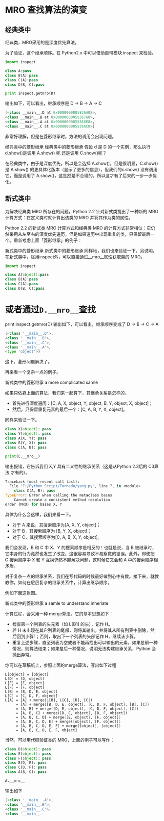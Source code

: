 

# MRO 查找算法的演变





## 经典类中

经典类，MRO采用的是深度优先算法。

为了验证，这个继承顺序。在 Python2.x 中可以借助自带模块 inspect 来检验。
```py
import inspect

class A:pass
class B(A):pass
class C(A):pass
class D(B, C):pass

print inspect.getmro(D)
```
输出如下，可以看出，继承顺序是 D -> B -> A -> C
```py
(<class __main__.D at 0x0000000005836A08>, 
<class __main__.B at 0x0000000005836768>, 
<class __main__.A at 0x00000000058368E8>, 
<class __main__.C at 0x0000000005836AC8>)
```
非常好理解，但是在菱形继承时，方法的调用会出现问题。

经典类中的菱形继承
经典类中的菱形继承
假设 d 是 D 的一个实例，那么执行 d.show()是调用 A.show() 呢 还是调用 C.show()呢？

在经典类中，由于是深度优先，所以是会选择 A.show()。但是很明显，C.show() 是 A.show() 的更具体化版本（显示了更多的信息），但我们的x.show() 没有调用它，而是调用了 A.show()，这显然是不合理的。所以这才有了后来的一步一步优化。






## 新式类中

为解决经典类 MRO 所存在的问题，Python 2.2 针对新式类提出了一种新的 MRO 计算方式：在定义类时就计算出该类的 MRO 并将其作为类的属性。

Python 2.2 的新式类 MRO 计算方式和经典类 MRO 的计算方式非常相似：它仍然采用从左至右的深度优先遍历，但是如果遍历中出现重复的类，只保留最后一个。重新考虑上面「菱形继承」的例子：

新式类中的菱形继承
新式类中的菱形继承
同样地，我们也来验证一下。另说明，在新式类中，除用inspect外，可以直接通过__mro__属性获取类的 MRO。
```py
import inspect

class A(object):pass
class B(A):pass
class C(A):pass
class D(B, C):pass
```
# 或者通过` D.__mro__ `查找
print inspect.getmro(D)
输出如下，可以看出，继承顺序变成了 D -> B -> C -> A
```py
(<class '__main__.D'>, 
<class '__main__.B'>, 
<class '__main__.C'>, 
<class '__main__.A'>, 
<type 'object'>)
```
这下，菱形问题解决了。

再来看一个复杂一点的例子。

新式类中的菱形继承 a more complicated samle

如果只依靠上面的算法，我们来一起算下，其继承关系是怎样的。
* 首先进行深度遍历：[C, A, X, object, Y, object, B, Y, object, X, object]；
* 然后，只保留重复元素的最后一个：[C, A, B, Y, X, object]。

同样来验证一下。
```py
class X(object): pass
class Y(object): pass
class A(X, Y): pass
class B(Y, X): pass
class C(A, B): pass

print(C.__mro__)
```
输出报错，它告诉我们 X,Y 具有二义性的继承关系（这是从Python 2.3后的 C3算法 才有的）。
```py
Traceback (most recent call last):
  File "F:/Python Script/Tornado/yang.py", line 7, in <module>
    class C(A, B): pass
TypeError: Error when calling the metaclass bases
    Cannot create a consistent method resolution
order (MRO) for bases X, Y
```
具体为什么会这样，我们来看一下。
* 对于 A 来说，其搜索顺序为[A, X, Y, object]；
* 对于 B，其搜索顺序为 [B, Y, X, object]；
* 对于 C，其搜索顺序为[C, A, B, X, Y, object]。

我们会发现，B 和 C 中 X、Y 的搜索顺序是相反的！也就是说，当 B 被继承时，它本身的行为竟然也发生了改变，这很容易导致不易察觉的错误。此外，即使把 C 搜索顺序中 X 和 Y 互换仍然不能解决问题，这时候它又会和 A 中的搜索顺序相矛盾。

对于复杂一点的继承关系，我们在写代码的时候最好做到心中有数。接下来，就教教你，如何在层层复杂的继承关系中，计算出继承顺序。

例如下面这张图。

新式类中的菱形继承 a samle to understand inheriate

计算过程，会采用一种 merge算法。它的基本思想如下：
* 检查第一个列表的头元素（如 L[B1] 的头），记作 H。
* 若 H 未出现在其它列表的尾部，则将其输出，并将其从所有列表中删除，然后回到步骤1；否则，取出下一个列表的头部记作 H，继续该步骤。
* 重复上述步骤，直至列表为空或者不能再找出可以输出的元素。如果是前一种情况，则算法结束；如果是后一种情况，说明无法构建继承关系，Python 会抛出异常。

你可以在草稿纸上，参照上面的merge算法，写出如下过程
```
L[object] = [object]
L[D] = [D, object]
L[E] = [E, object]
L[F] = [F, object]
L[B] = [B, D, E, object]
L[C] = [C, D, F, object]
L[A] = [A] + merge(L[B], L[C], [B], [C])
     = [A] + merge([B, D, E, object], [C, D, F, object], [B], [C])
     = [A, B] + merge([D, E, object], [C, D, F, object], [C])
     = [A, B, C] + merge([D, E, object], [D, F, object])
     = [A, B, C, D] + merge([E, object], [F, object])
     = [A, B, C, D, E] + merge([object], [F, object])
     = [A, B, C, D, E, F] + merge([object], [object])
     = [A, B, C, D, E, F, object]
```

当然，可以用代码验证类的 MRO，上面的例子可以写作：
```py
class D(object): pass
class E(object): pass
class F(object): pass
class B(D, E): pass
class C(D, F): pass
class A(B, C): pass

A.__mro__
```
输出如下
```py
(<class '__main__.A'>, 
<class '__main__.B'>, 
<class '__main__.C'>, 
<class '__main__.
```






